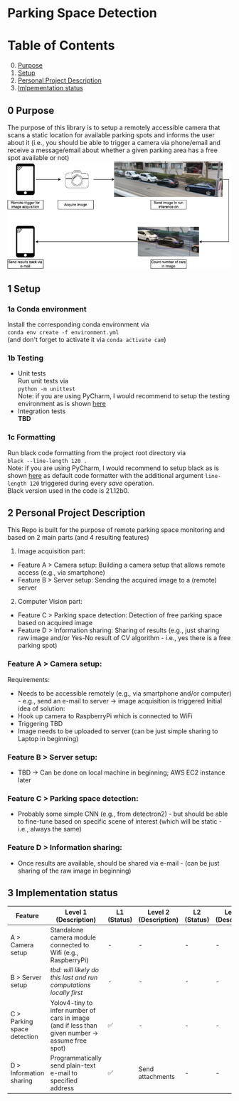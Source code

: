# Parking Space Detection

# Table of Contents
0. [Purpose](#0-purpose)
1. [Setup](#1-setup)
2. [Personal Project Description](#2-personal-project-description)
3. [Imlpementation status](#3-implementation-status)

## 0 Purpose
The purpose of this library is to setup a remotely accessible camera that scans a static location for available 
parking spots and informs the user about it (i.e., you should be able to trigger a camera via phone/email 
and receive a message/email about whether a given parking area has a free spot available or not)
![plot](./data/Diagram.png)
## 1 Setup
### 1a Conda environment
Install the corresponding conda environment via   
```conda env create -f environment.yml```  
(and don't forget to activate it via `conda activate cam`)

### 1b Testing
- Unit tests  
Run unit tests via  
```python -m unittest```  
Note: if you are using PyCharm, I would recommend to setup the testing environment as is shown [here](https://www.jetbrains.com/help/pycharm/testing-your-first-python-application.html#create-test)
- Integration tests  
__TBD__

### 1c Formatting
Run black code formatting from the project root directory via  
```black --line-length 120 .```  
Note: if you are using PyCharm, I would recommend to setup black as is shown [here](https://godatadriven.com/blog/partial-python-code-formatting-with-black-pycharm/) as default code formatter with the additional argument `line-length 120` triggered during every _save_ operation.  
Black version used in the code is 21.12b0.

## 2 Personal Project Description
This Repo is built for the purpose of remote parking space monitoring and based on 2 main parts (and 4 resulting features) 
1. Image acquisition part:
- Feature A > Camera setup: Building a camera setup that allows remote access (e.g., via smartphone)
- Feature B > Server setup: Sending the acquired image to a (remote) server
2. Computer Vision part:
- Feature C > Parking space detection: Detection of free parking space based on acquired image
- Feature D > Information sharing: Sharing of results (e.g., just sharing raw image and/or Yes-No result of CV algorithm - i.e., yes there is a free parking spot)

### Feature A > Camera setup:
Requirements:
- Needs to be accessible remotely (e.g., via smartphone and/or computer) - e.g., send an e-mail to server -> image acquisition is triggered
Initial idea of solution:
- Hook up camera to RaspberryPi which is connected to WiFi
- Triggering TBD
- Image needs to be uploaded to server (can be just simple sharing to Laptop in beginning)

### Feature B > Server setup:
- TBD -> Can be done on local machine in beginning; AWS EC2 instance later

### Feature C > Parking space detection:
- Probably some simple CNN (e.g., from detectron2) - but should be able to fine-tune based on specific scene of interest (which will be static - i.e., always the same)

### Feature D > Information sharing:
- Once results are available, should be shared via e-mail - (can be just sharing of the raw image in beginning)

## 3 Implementation status 
| Feature                     | Level 1 (Description)                                                                            | L1 (Status)        | Level 2 (Description) | L2 (Status) | Level 3 (Description) | L3 (Status) |
|-----------------------------|--------------------------------------------------------------------------------------------------|--------------------|-----------------------|-------------|-----------------------|-------------|
| A > Camera setup            | Standalone camera module connected to Wifi (e.g., RaspberryPi)                                   | -                  | -                     | -           | -                     | -           |
| B > Server setup            | _tbd: will likely do this last and run computations locally first_                               | -                  | -                     | -           | -                     | -           |
| C > Parking space detection | Yolov4-tiny to infer number of cars in image (and if less than given number -> assume free spot) | :white_check_mark: | -                     | -           | -                     | -           |
| D > Information sharing     | Programmatically send plain-text e-mail to specified address                                     | :white_check_mark: | Send attachments      | -           | -                     | -           |

